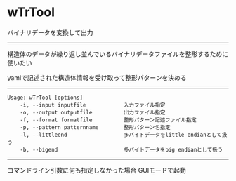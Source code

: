 # wTrTool

バイナリデータを変換して出力

------------

構造体のデータが繰り返し並んでいるバイナリデータファイルを整形するために使いたい

yamlで記述された構造体情報を受け取って整形パターンを決める

------------

	Usage: wTrTool [options]
	    -i, --input inputfile            入力ファイル指定
	    -o, --output outputfile          出力ファイル指定
	    -f, --format formatfile          整形パターン記述ファイル指定
	    -p, --pattern patternname        整形パターン名指定
	    -l, --littleend                  多バイトデータをlittle endianとして扱う
	    -b, --bigend                     多バイトデータをbig endianとして扱う

------------

コマンドライン引数に何も指定しなかった場合 GUIモードで起動

